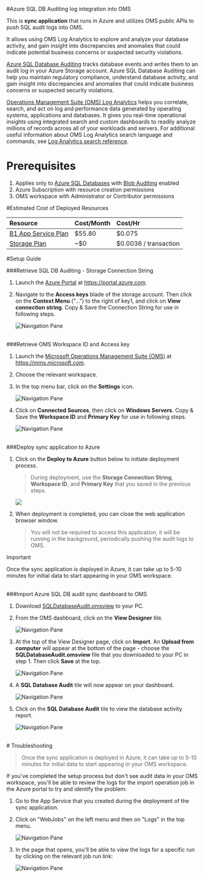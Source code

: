 #Azure SQL DB Auditing log integration into OMS

This is **sync application** that runs in Azure and utilizes OMS public APIs to push SQL audit logs into OMS.

It allows using OMS Log Analytics to explore and analyze your database activity, and gain insight into discrepancies and anomalies that could indicate potential business concerns or suspected security violations.  

[Azure SQL Database Auditing](http://go.microsoft.com/fwlink/?LinkId=403539) tracks database events and writes them to an audit log in your Azure Storage account. Azure SQL Database Auditing can help you maintain regulatory compliance, understand database activity, and gain insight into discrepancies and anomalies that could indicate business concerns or suspected security violations.

[Operations Management Suite (OMS) Log Analytics](https://azure.microsoft.com/en-us/documentation/articles/log-analytics-log-searches/) helps you correlate, search, and act on log and performance data generated by operating systems, applications and databases. It gives you real-time operational insights using integrated search and custom dashboards to readily analyze millions of records across all of your workloads and servers. For additional useful information about OMS Log Analytics search language and commands, see [Log Analytics search reference](https://azure.microsoft.com/en-us/documentation/articles/log-analytics-log-searches/).

# Prerequisites 
1. Applies only to [Azure SQL Databases](https://azure.microsoft.com/en-us/services/sql-database/) with [Blob Auditing](http://go.microsoft.com/fwlink/?LinkId=403539) enabled
2. Azure Subscription with resource creation permissions
3. OMS workspace with Administrator or Contributor permissions

#Estimated Cost of Deployed Resources


|  Resource      | Cost/Month           | Cost/Hr  |
| :------------- |:-------------|:-----|
| [B1 App Service Plan](https://azure.microsoft.com/en-us/pricing/details/app-service/)		| $55.80 | $0.075 |
| [Storage Plan](https://azure.microsoft.com/en-us/pricing/details/storage/)				| ~$0      |   $0.0036 / transaction |

#Setup Guide


###<a id="subheading-2-1">Retrieve SQL DB Auditing - Storage Connection String</a>

1. Launch the [Azure Portal](https://portal.azure.com) at https://portal.azure.com.

2. Navigate to the **Access keys** blade of the storage account. Then click on the **Context Menu** ("...") to the right of key1, and click on **View connection string**. Copy & Save the Connection String for use in following steps.

	![Navigation Pane][1]

<br>
###<a id="subheading-2-2">Retrieve OMS Workspace ID and Access key</a>

1. Launch the [Microsoft Operations Management Suite (OMS)](https://mms.microsoft.com) at https://mms.microsoft.com.

2. Choose the relevant workspace.

3. In the top menu bar, click on the **Settings** icon.

	![Navigation Pane][2]

4. Click on **Connected Sources**, then click on **Windows Servers**. Copy & Save the **Workspace ID** and **Primary Key** for use in following steps.

	![Navigation Pane][3]

<br>
###<a id="subheading-2-3">Deploy sync application to Azure</a>

1. Click on the **Deploy to Azure** button below to initiate deployment process. 

	> During deployment, use the **Storage Connection String**, **Workspace ID**, and **Primary Key** that you saved in the previous steps. 

	<a href="https://azuredeploy.net/" target="_blank"><img src="http://azuredeploy.net/deploybutton.png"></a>

2. When deployment is completed, you can close the web application browser window. 
	
	> You will not be required to access this application, it will be running in the background, periodically pushing the audit logs to OMS.

> [!IMPORTANT]
> Once the sync application is deployed in Azure, it can take up to 5-10 minutes for initial data to start appearing in your OMS workspace.

<br>
###<a id="subheading-2-4">Import Azure SQL DB audit sync dashboard to OMS</a>

1. Download [SQLDatabaseAudit.omsview][101] to your PC.

2. From the OMS dashboard, click on the **View Designer** tile.

	![Navigation Pane][4]

3. At the top of the View Designer page, click on **Import**. An **Upload from computer** will appear at the bottom of the page - choose the **SQLDatabaseAudit.omsview** file that you downloaded to your PC in step 1. Then click **Save** at the top.

	![Navigation Pane][5]

4. A **SQL Database Audit** tile will now appear on your dashboard. 

	![Navigation Pane][6]

5. Click on the **SQL Database Audit** tile to view the database activity report.

	![Navigation Pane][7]


<br>
# Troubleshooting

> Once the sync application is deployed in Azure, it can take up to 5-10 minutes for initial data to start appearing in your OMS workspace.

If you've completed the setup process but don't see audit data in your OMS workspace, you'll be able to review the logs for the import operation job in the Azure portal to try and identify the problem:

1. Go to the App Service that you created during the deployment of the sync application.

2. Click on "WebJobs" on the left menu and then on "Logs" in the top menu.
	
	![Navigation Pane][9]

3. In the page that opens, you'll be able to view the logs for a specific run by clicking on the relevant job run link:

	![Navigation Pane][10]


[1]: ./media/1_storage_access_keys.png
[2]: ./media/2_oms_settings.png
[3]: ./media/3_oms_connected_resources.png
[4]: ./media/4_view_designer_tile.png
[5]: ./media/5_view_designer.png
[6]: ./media/6_sql_database_audit_tile.png
[7]: ./media/7_sql_database_audit_report.png
[8]: http://azuredeploy.net/deploybutton.png
[9]: ./media/9_webjobs_logs.png
[10]: ./media/10_webjobs_logs_2.png

[101]: https://github.com/Microsoft/Azure-SQL-DB-auditing-OMS-integration/blob/master/SQLDatabaseAudit.omsview


